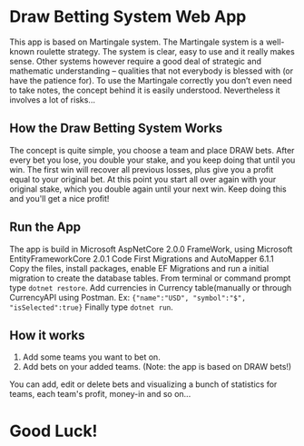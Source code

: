 # Draw Betting System Web App
This app is based on Martingale system.
The Martingale system is a well-known roulette strategy. The system is clear, easy to use and it really makes sense. Other systems however require a good deal of strategic and mathematic understanding – qualities that not everybody is blessed with (or have the patience for). To use the Martingale correctly you don’t even need to take notes, the concept behind it is easily understood. Nevertheless it involves a lot of risks...

## How the Draw Betting System Works
The concept is quite simple, you choose a team and place DRAW bets. After every bet you lose, you double your stake, and you keep doing that until you win. The first win will recover all previous losses, plus give you a profit equal to your original bet. At this point you start all over again with your original stake, which you double again until your next win. Keep doing this and you'll get a nice profit!

## Run the App
The app is build in Microsoft AspNetCore 2.0.0 FrameWork, using Microsoft EntityFrameworkCore 2.0.1 Code First Migrations and AutoMapper 6.1.1
Copy the files, install packages, enable EF Migrations and run a initial migration to create the database tables.
From terminal or command prompt type `dotnet restore`.
Add currencies in Currency table(manually or through CurrencyAPI using Postman. Ex: `{"name":"USD", "symbol":"$", "isSelected":true}`
Finally type `dotnet run`.

## How it works
1. Add some teams you want to bet on.
2. Add bets on your added teams. (Note: the app is based on DRAW bets!)

You can add, edit or delete bets and visualizing a bunch of statistics for teams, each team's profit, money-in and so on...

# Good Luck!